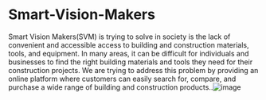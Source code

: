 # Smart-Vision-Makers
Smart Vision Makers(SVM) is trying to solve in society is the lack of convenient and accessible access to building and construction materials, tools, and equipment. In many areas, it can be difficult for individuals and businesses to find the right building materials and tools they need for their construction projects. We are trying to address this problem by providing an online platform where customers can easily search for, compare, and purchase a wide range of building and construction products..![image](https://user-images.githubusercontent.com/78275410/230793187-18bd810a-d944-44fd-b6c4-421e512a881a.png)
